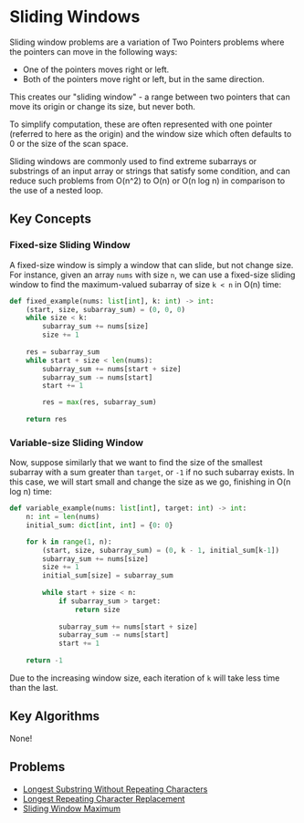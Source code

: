 # Sliding Windows

Sliding window problems are a variation of Two Pointers problems where the pointers can move in the following ways:
* One of the pointers moves right or left.
* Both of the pointers move right or left, but in the same direction.

This creates our "sliding window" - a range between two pointers that can move its origin or change its size, but never both.

To simplify computation, these are often represented with one pointer (referred to here as the origin) and the window size which often defaults to 0 or the size of the scan space.

Sliding windows are commonly used to find extreme subarrays or substrings of an input array or strings that satisfy some condition, and can reduce such problems from O(n^2) to O(n) or O(n log n) in comparison to the use of a nested loop.

## Key Concepts

### Fixed-size Sliding Window

A fixed-size window is simply a window that can slide, but not change size. For instance, given an array `nums` with size `n`, we can use a fixed-size sliding window to find the maximum-valued subarray of size `k < n` in O(n) time:

```python
def fixed_example(nums: list[int], k: int) -> int:
    (start, size, subarray_sum) = (0, 0, 0)
    while size < k:
        subarray_sum += nums[size]
        size += 1
    
    res = subarray_sum
    while start + size < len(nums):
        subarray_sum += nums[start + size]
        subarray_sum -= nums[start]
        start += 1

        res = max(res, subarray_sum)
    
    return res
```

### Variable-size Sliding Window

Now, suppose similarly that we want to find the size of the smallest subarray with a sum greater than `target`, or `-1` if no such subarray exists. In this case, we will start small and change the size as we go, finishing in O(n log n) time:

```python
def variable_example(nums: list[int], target: int) -> int:
    n: int = len(nums)
    initial_sum: dict[int, int] = {0: 0}

    for k in range(1, n):
        (start, size, subarray_sum) = (0, k - 1, initial_sum[k-1])
        subarray_sum += nums[size]
        size += 1
        initial_sum[size] = subarray_sum
        
        while start + size < n:
            if subarray_sum > target:
                return size
            
            subarray_sum += nums[start + size]
            subarray_sum -= nums[start]
            start += 1
    
    return -1
```

Due to the increasing window size, each iteration of `k` will take less time than the last.

## Key Algorithms

None!

## Problems

* [Longest Substring Without Repeating Characters](../code/3-LongestSubstringWithoutRepeatingCharacters.md)
* [Longest Repeating Character Replacement](../code/424-LongestRepeatingCharacterReplacement.md)
* [Sliding Window Maximum](../code/239-SlidingWindowMaximum.md)
